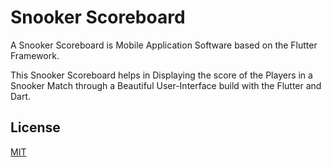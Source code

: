 
# Snooker Scoreboard

A Snooker Scoreboard is Mobile Application Software based on the Flutter Framework.

This Snooker Scoreboard helps in Displaying the score of the Players in a Snooker Match through a Beautiful User-Interface build with the Flutter and Dart. 



## License

[MIT](https://choosealicense.com/licenses/mit/)

